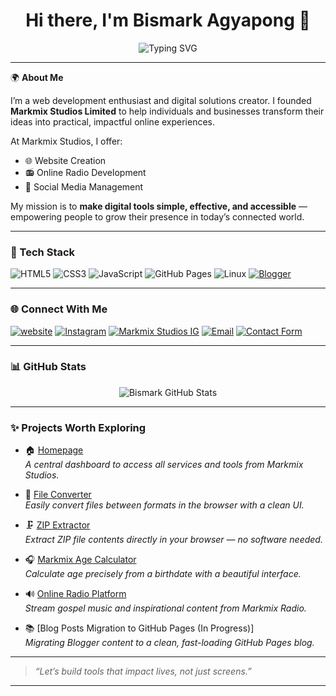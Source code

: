 <h1 align="center">Hi there, I'm Bismark Agyapong 👋</h1>

<p align="center">
  <img src="https://readme-typing-svg.herokuapp.com?font=Fira+Code&size=26&pause=1000&center=true&vCenter=true&width=800&lines=Web+Dev+Enthusiast;Founder+of+Markmix+Studios;Turning+Ideas+Into+Digital+Reality;Linux+Lover;FOSS+Enthusiast" alt="Typing SVG" />
</p>

---

🌍 **About Me**

I’m a web development enthusiast and digital solutions creator. I founded **Markmix Studios Limited** to help individuals and businesses transform their ideas into practical, impactful online experiences.

At Markmix Studios, I offer:
- 🌐 Website Creation  
- 📻 Online Radio Development  
- 📲 Social Media Management

My mission is to **make digital tools simple, effective, and accessible** — empowering people to grow their presence in today’s connected world.

---

### 🚀 Tech Stack

![HTML5](https://img.shields.io/badge/html5-%23E34F26.svg?style=flat&logo=html5&logoColor=white)
![CSS3](https://img.shields.io/badge/css3-%231572B6.svg?style=flat&logo=css3&logoColor=white)
![JavaScript](https://img.shields.io/badge/javascript-%23323330.svg?style=flat&logo=javascript&logoColor=%23F7DF1E)
![GitHub Pages](https://img.shields.io/badge/GitHub_Pages-121013?style=flat&logo=github&logoColor=white)
![Linux](https://img.shields.io/badge/Linux-FCC624?style=flat&logo=linux&logoColor=black)
[![Blogger](https://img.shields.io/badge/Blogger-FF5722?style=flat&logo=blogger&logoColor=white)](https://www.blogger.com)

---

### 🌐 Connect With Me

<p align="left">
  <a href="https://markmixstudios.com" target="_blank"><img src="https://img.shields.io/badge/Website-Visit-orange?style=for-the-badge&logo=google-chrome" alt="website"/></a>
  <a href="https://instagram.com/1b.i.s.m.a.r.k_" target="_blank"><img src="https://img.shields.io/badge/@1b.i.s.m.a.r.k_-E4405F?style=for-the-badge&logo=instagram&logoColor=white" alt="Instagram"/></a>
  <a href="https://instagram.com/markmix.studios" target="_blank"><img src="https://img.shields.io/badge/@markmix.studios-E4405F?style=for-the-badge&logo=instagram&logoColor=white" alt="Markmix Studios IG"/></a>
  <a href="mailto:bismark@markmixstudios.com"><img src="https://img.shields.io/badge/Email-Contact-red?style=for-the-badge&logo=gmail&logoColor=white" alt="Email"/></a>
  <a href="https://markmixstudios.com/p/contact.html" target="_blank"><img src="https://img.shields.io/badge/Contact_Form-Get_in_Touch-green?style=for-the-badge&logo=minutemailer" alt="Contact Form"/></a>
</p>

---

### 📊 GitHub Stats

<p align="center">
  <img src="https://github-readme-stats.vercel.app/api?username=onebismark&show_icons=true&theme=tokyonight&hide_title=true" alt="Bismark GitHub Stats" />
</p>

---

### ✨ Projects Worth Exploring

- 🏠 [Homepage](https://start.markmixstudios.com)  
  _A central dashboard to access all services and tools from Markmix Studios._

- 🔄 [File Converter](https://markmix-studios.github.io/file-converter)  
  _Easily convert files between formats in the browser with a clean UI._

- 🗜️ [ZIP Extractor](https://markmix-studios.github.io/zip-extractor)  
  _Extract ZIP file contents directly in your browser — no software needed._

- 🎧 [Markmix Age Calculator](https://markmix-studios.github.io/markmix-age-calculator/)  
  _Calculate age precisely from a birthdate with a beautiful interface._

- 🔊 [Online Radio Platform](https://markmixstudios.com/p/radio.html)  
  _Stream gospel music and inspirational content from Markmix Radio._

- 📚 [Blog Posts Migration to GitHub Pages (In Progress)]  
  _Migrating Blogger content to a clean, fast-loading GitHub Pages blog._

---

> _“Let’s build tools that impact lives, not just screens.”_

---
